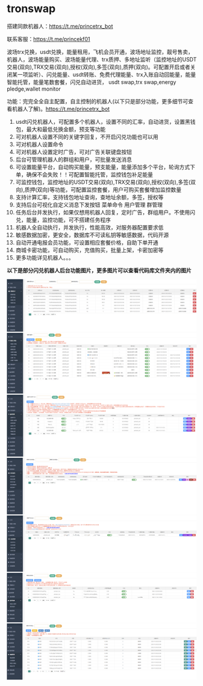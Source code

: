 # tronswap
搭建同款机器人：https://t.me/princetrx_bot

联系客服：https://t.me/princekf01

波场trx兑换，usdt兑换，能量租用，飞机会员开通，波场地址监控，靓号售卖，机器人，波场能量购买、波场能量代理、trx质押、多地址监听（监控地址的USDT交易(双向),TRX交易(双向),授权(双向),多签(双向),质押(双向)。可配置开启或者关闭某一项监听）、闪兑能量、usdt转账、免费代理能量、trx入账自动回能量，能量智能托管，能量笔数套餐，闪兑自动进货， usdt swap,trx swap,energy pledge,wallet monitor


功能：完完全全自主配置，自主控制的机器人(以下只是部分功能，更多细节可查看机器人了解)。https://t.me/princetrx_bot
1. usdt闪兑机器人，可配置多个机器人，设置不同的汇率，自动进货，设置黑钱包，最大和最低兑换金额，预支等功能
2. 可对机器人设置不同的关键字回复，不开启闪兑功能也可以用
3. 可对机器人设置命令
4. 可对机器人设置定时广告，可对广告关联键盘按钮
5. 后台可管理机器人的群组和用户，可批量发送消息
6. 可设置能量平台，自动购买能量，预支能量，能量添加多个平台，轮询方式下单，确保不会失败！！可配置智能托管，监控钱包补足能量
7. 可监控钱包，监控地址的USDT交易(双向),TRX交易(双向),授权(双向),多签(双向),质押(双向)等功能，可配置监控套餐，用户可购买套餐增加监控数量
8. 支持计算汇率，支持钱包地址查询，查地址余额，多签，授权等
9. 支持后台可视化自定义消息下发按钮 菜单命令 用户管理 群管理  
10. 任务后台并发执行，如果仅想用机器人回复，定时广告，群组用户。不使用闪兑，能量，监控功能，可不搭建任务程序
11. 机器人全自动执行，并发执行，性能高效，对服务器配置要求低
12. 敏感数据加密，更安全，数据库不可读私钥等敏感数据，代码开源
13. 自动开通电报会员功能，可设置相应套餐价格，自助下单开通
14. 商城卡密功能，可自动购买，充值购买，批量上架，卡密加密等
15. 更多功能详见机器人。。。


<b>以下是部分闪兑机器人后台功能图片，更多图片可以查看代码库文件夹内的图片</b>

<img src="https://github.com/PrinceCoder8/tronswap/blob/main/%E5%9B%BE%E7%89%87/%E5%85%85%E5%80%BC%E4%BA%A4%E6%98%93.png?raw=true">
<img src="https://github.com/PrinceCoder8/tronswap/blob/main/%E5%9B%BE%E7%89%87/%E6%9C%BA%E5%99%A8%E4%BA%BA%E5%85%B3%E9%94%AE%E5%AD%97%E5%9B%9E%E5%A4%8D.png?raw=true">
<img src="https://github.com/PrinceCoder8/tronswap/blob/main/%E5%9B%BE%E7%89%87/%E8%83%BD%E9%87%8F%E5%B9%B3%E5%8F%B0.png?raw=true">
<img src="https://github.com/PrinceCoder8/tronswap/blob/main/%E5%9B%BE%E7%89%87/%E9%97%AA%E5%85%91%E9%92%B1%E5%8C%85.png?raw=true">
<img src="https://github.com/PrinceCoder8/tronswap/blob/main/%E5%9B%BE%E7%89%87/%E9%A3%9E%E6%9C%BA%E4%BC%9A%E5%91%98.png?raw=true">
<img src="https://github.com/PrinceCoder8/tronswap/blob/main/%E5%9B%BE%E7%89%87/%E7%9B%91%E6%8E%A7%E5%9C%B0%E5%9D%80%E9%92%B1%E5%8C%85.png?raw=true">
<img src="https://github.com/PrinceCoder8/tronswap/blob/main/%E5%9B%BE%E7%89%87/%E5%8D%A1%E5%AF%86%E7%AE%A1%E7%90%86.png?raw=true">
